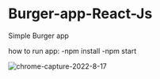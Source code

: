 # Burger-app-React-Js
Simple Burger app

how to run app:
-npm install 
-npm start


![chrome-capture-2022-8-17](https://user-images.githubusercontent.com/36125167/190874617-4c2bfcb8-e30c-4a59-b9f8-70d46c4e9105.gif)
